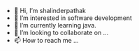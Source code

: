 - 👋 Hi, I’m shalinderpathak
- 👀 I’m interested in software development
- 🌱 I’m currently learning java.
- 💞️ I’m looking to collaborate on ...
- 📫 How to reach me ...

<!---
shalinderpathak/shalinderpathak is a ✨ special ✨ repository because its `README.md` (this file) appears on your GitHub profile.
You can click the Preview link to take a look at your changes.
--->
